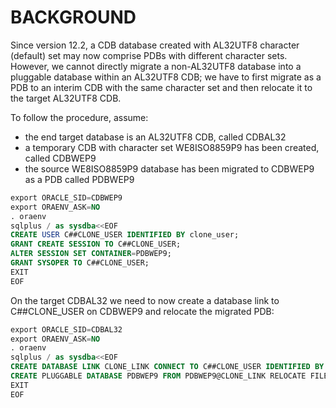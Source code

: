 # BACKGROUND

Since version 12.2, a CDB database created with AL32UTF8 character (default) set may now comprise PDBs with different character sets.
However, we cannot directly migrate a non-AL32UTF8 database into a pluggable database within an AL32UTF8 CDB; we have to first migrate as a PDB to an interim CDB with the same character set and then relocate it to the target AL32UTF8 CDB.

To follow the procedure, assume:

- the end target database is an AL32UTF8 CDB, called CDBAL32
- a temporary CDB with character set WE8ISO8859P9 has been created, called CDBWEP9
- the source WE8ISO8859P9 database has been migrated to CDBWEP9 as a PDB called PDBWEP9

```sql
export ORACLE_SID=CDBWEP9
export ORAENV_ASK=NO
. oraenv
sqlplus / as sysdba<<EOF
CREATE USER C##CLONE_USER IDENTIFIED BY clone_user;
GRANT CREATE SESSION TO C##CLONE_USER;
ALTER SESSION SET CONTAINER=PDBWEP9;
GRANT SYSOPER TO C##CLONE_USER;
EXIT
EOF
```

On the target CDBAL32 we need to now create a database link to C##CLONE_USER on CDBWEP9 and relocate the migrated PDB:

```sql
export ORACLE_SID=CDBAL32
export ORAENV_ASK=NO
. oraenv
sqlplus / as sysdba<<EOF
CREATE DATABASE LINK CLONE_LINK CONNECT TO C##CLONE_USER IDENTIFIED BY clone_user USING '//localhost/CDBWEP9';
CREATE PLUGGABLE DATABASE PDBWEP9 FROM PDBWEP9@CLONE_LINK RELOCATE FILE_NAME_CONVERT=('CDBWEP9','CDBAL32');
EXIT
EOF
```
